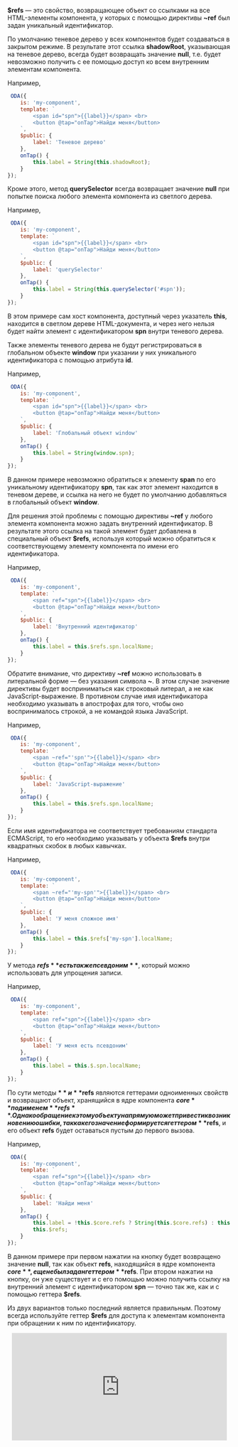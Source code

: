 **$refs** — это свойство, возвращающее объект со ссылками на все HTML-элементы компонента, у которых с помощью директивы **~ref** был задан уникальный идентификатор.

По умолчанию теневое дерево у всех компонентов будет создаваться в закрытом режиме. В результате этот ссылка **shadowRoot**, указывающая на теневое дерево, всегда будет возвращать значение **null**, т.е. будет невозможно получить c ее помощью доступ ко всем внутренним элементам компонента.

Например,

```javascript run_edit_[my-component.js]
 ODA({
    is: 'my-component',
    template: `
        <span id="spn">{{label}}</span> <br>
        <button @tap="onTap">Найди меня</button>
    `,
    $public: {
        label: 'Теневое дерево'
    },
    onTap() {
        this.label = String(this.shadowRoot);
    }
});
```

Кроме этого, метод **querySelector** всегда возвращает значение **null** при попытке поиска любого элемента компонента из светлого дерева.

Например,

```javascript run_edit_[my-component.js]
 ODA({
    is: 'my-component',
    template: `
        <span id="spn">{{label}}</span> <br>
        <button @tap="onTap">Найди меня</button>
    `,
    $public: {
        label: 'querySelector'
    },
    onTap() {
        this.label = String(this.querySelector('#spn'));
    }
});
```

В этом примере сам хост компонента, доступный через указатель **this**, находится в светлом дереве HTML-документа, и через него нельзя будет найти элемент с идентификатором **spn** внутри теневого дерева.

Также элементы теневого дерева не будут регистрироваться в глобальном объекте **window** при указании у них уникального идентификатора с помощью атрибута **id**.

Например,

```javascript run_edit_[my-component.js]
 ODA({
    is: 'my-component',
    template: `
        <span id="spn">{{label}}</span> <br>
        <button @tap="onTap">Найди меня</button>
    `,
    $public: {
        label: 'Глобальный объект window'
    },
    onTap() {
        this.label = String(window.spn);
    }
});
```

В данном примере невозможно обратиться к элементу **span** по его уникальному идентификатору **spn**, так как этот элемент находится в теневом дереве, и ссылка на него не будет по умолчанию добавляться в глобальный объект **window**.

Для решения этой проблемы с помощью директивы **~ref** у любого элемента компонента можно задать внутренний идентификатор. В результате этого ссылка на такой элемент будет добавлена в специальный объект **$refs**, используя который можно обратиться к соответствующему элементу компонента по имени его идентификатора.

Например,

```javascript run_edit_[my-component.js]
 ODA({
    is: 'my-component',
    template: `
        <span ref="spn">{{label}}</span> <br>
        <button @tap="onTap">Найди меня</button>
    `,
    $public: {
        label: 'Внутренний идентификатор'
    },
    onTap() {
        this.label = this.$refs.spn.localName;
    }
});
```

Обратите внимание, что директиву **~ref** можно использовать в литеральной форме — без указания символа **~**. В этом случае значение директивы будет восприниматься как строковый литерал, а не как JavaScript-выражение. В противном случае имя идентификатора необходимо указывать в апострофах для того, чтобы оно воспринималось строкой, а не командой языка JavaScript.

Например,

```javascript run_edit_[my-component.js]
 ODA({
    is: 'my-component',
    template: `
        <span ~ref="'spn'">{{label}}</span> <br>
        <button @tap="onTap">Найди меня</button>
    `,
    $public: {
        label: 'JavaScript-выражение'
    },
    onTap() {
        this.label = this.$refs.spn.localName;
    }
});
```

Если имя идентификатора не соответствует требованиям стандарта ECMAScript, то его необходимо указывать у объекта **$refs** внутри квадратных скобок в любых кавычках.

Например,

```javascript run_edit_[my-component.js]
 ODA({
    is: 'my-component',
    template: `
        <span ~ref="'my-spn'">{{label}}</span> <br>
        <button @tap="onTap">Найди меня</button>
    `,
    $public: {
        label: 'У меня сложное имя'
    },
    onTap() {
        this.label = this.$refs['my-spn'].localName;
    }
});
```

У метода **$refs** есть также псевдоним **$**, который можно использовать для упрощения записи.

Например,

```javascript run_edit_[my-component.js]
 ODA({
    is: 'my-component',
    template: `
        <span ref="spn">{{label}}</span> <br>
        <button @tap="onTap">Найди меня</button>
    `,
    $public: {
        label: 'У меня есть псевдоним'
    },
    onTap() {
        this.label = this.$.spn.localName;
    }
});
```

По сути методы **$** и **$refs** являются геттерами одноименных свойств и возвращают объект, хранящийся в ядре компонента **$core** под именем **refs**. Однако обращение к этому объекту напрямую может привести к возникновению ошибки, так как его значение формируется геттером **$refs**, и его объект **refs** будет оставаться пустым до первого вызова.

Например,

```javascript run_edit_[my-component.js]
 ODA({
    is: 'my-component',
    template: `
        <span ref="spn">{{label}}</span> <br>
        <button @tap="onTap">Найди меня</button>
    `,
    $public: {
        label: 'Найди меня'
    },
    onTap() {
        this.label = !this.$core.refs ? String(this.$core.refs) : this.$core.refs.spn.localName;
        this.$refs;
    }
});
```

В данном примере при первом нажатии на кнопку будет возвращено значение **null**, так как объект **refs**, находящийся в ядре компонента **$core**, еще не был задан геттером **$refs**. При втором нажатии на кнопку, он уже существует и с его помощью можно получить ссылку на внутренний элемент с идентификатором **spn** — точно так же, как и с помощью геттера **$refs**.

Из двух вариантов только последний является правильным. Поэтому всегда используйте геттер **$refs** для доступа к элементам компонента при обращении к ним по идентификатору.

<div style="position:relative;padding-bottom:48%; margin:10px">
    <iframe src="https://www.youtube.com/embed/0bs64UjGgIM?start=0" frameborder="0" allow="accelerometer; autoplay; encrypted-media; gyroscope; picture-in-picture" allowfullscreen
    	style="position:absolute;width:100%;height:100%;"></iframe>
</div>
